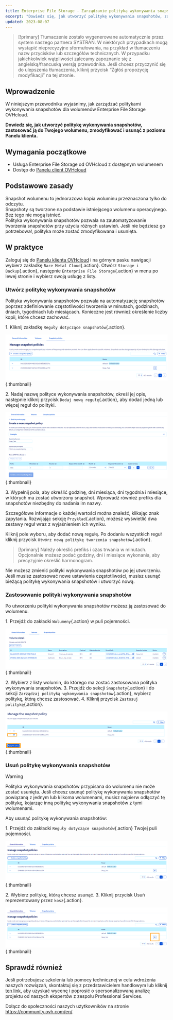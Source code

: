 ```yaml
--- 
title: Enterprise File Storage - Zarządzanie polityką wykonywania snapshotów
excerpt: "Dowiedz się, jak utworzyć politykę wykonywania snapshotów, zastosować ją do Twojego wolumenu, zmodyfikować i usunąć z poziomu panelu klienta"
updated: 2023-08-07
---
```


> [!primary]
> Tłumaczenie zostało wygenerowane automatycznie przez system naszego partnera SYSTRAN. W niektórych przypadkach mogą wystąpić nieprecyzyjne sformułowania, na przykład w tłumaczeniu nazw przycisków lub szczegółów technicznych. W przypadku jakichkolwiek wątpliwości zalecamy zapoznanie się z angielską/francuską wersją przewodnika. Jeśli chcesz przyczynić się do ulepszenia tłumaczenia, kliknij przycisk “Zgłóś propozycję modyfikacji” na tej stronie.
>

## Wprowadzenie

W niniejszym przewodniku wyjaśnimy, jak zarządzać politykami wykonywania snapshotów dla wolumenów Enterprise File Storage OVHcloud.

**Dowiedz się, jak utworzyć politykę wykonywania snapshotów, zastosować ją do Twojego wolumenu, zmodyfikować i usunąć z poziomu Panelu klienta.**

## Wymagania początkowe

- Usługa Enterprise File Storage od OVHcloud z dostępnym wolumenem
- Dostęp do [Panelu client OVHcloud](https://www.ovh.com/auth/?action=gotomanager&from=https://www.ovh.pl/&ovhSubsidiary=pl)

## Podstawowe zasady

Snapshot wolumenu to jednorazowa kopia woluminu przeznaczona tylko do odczytu.<br>
Snapshoty są tworzone na podstawie istniejącego wolumenu operacyjnego. Bez tego nie mogą istnieć.<br>
Polityka wykonywania snapshotów pozwala na zautomatyzowanie tworzenia snapshotów przy użyciu różnych ustawień. Jeśli nie będziesz go potrzebował, polityka może zostać zmodyfikowana i usunięta.

## W praktyce

Zaloguj się do [Panelu klienta OVHcloud](https://www.ovh.com/auth/?action=gotomanager&from=https://www.ovh.pl/&ovhSubsidiary=pl) i na górnym pasku nawigacji wybierz zakładkę `Bare Metal Cloud`{.action}. Otwórz `Storage i Backup`{.action}, następnie `Enterprise File Storage`{.action} w menu po lewej stronie i wybierz swoją usługę z listy.

### Utwórz politykę wykonywania snapshotów

Polityka wykonywania snapshotów pozwala na automatyzację snapshotów poprzez zdefiniowanie częstotliwości tworzenia w minutach, godzinach, dniach, tygodniach lub miesiącach. 
Konieczne jest również określenie liczby kopii, które chcesz zachować.

1\. Kliknij zakładkę `Reguły dotyczące snapshotów`{.action}.

![SnapshotPolicy](images/Snapshot_Policy_1.png){.thumbnail}

2\. Nadaj nazwę polityce wykonywania snapshotów, określ jej opis, następnie kliknij przycisk `Dodaj nową regułę`{.action}, aby dodać jedną lub więcej reguł do polityki.

![SnapshotPolicy](images/Snapshot_Policy_2.png){.thumbnail}

3\. Wypełnij pola, aby określić godzinę, dni miesiąca, dni tygodnia i miesiące, w których ma zostać utworzony snapshot. Wprowadź również prefiks dla snapshotów niezbędny do nadania im nazwy.

Szczegółowe informacje o każdej wartości można znaleźć, klikając znak zapytania. Rozwijając sekcję `Przykład`{.action}, możesz wyświetlić dwa zestawy reguł wraz z wyjaśnieniem ich wyniku.

Kliknij pole wyboru, aby dodać nową regułę. Po dodaniu wszystkich reguł kliknij przycisk `Utwórz nową politykę tworzenia snapshotów`{.action}.

> [!primary]
> Należy określić prefiks i czas trwania w minutach. Opcjonalnie możesz podać godziny, dni i miesiące wykonania, aby precyzyjnie określić harmonogram.
>

Nie możesz zmienić polityki wykonywania snapshotów po jej utworzeniu. Jeśli musisz zastosować nowe ustawienia częstotliwości, musisz usunąć bieżącą politykę wykonywania snapshotów i utworzyć nową. 

### Zastosowanie polityki wykonywania snapshotów 

Po utworzeniu polityki wykonywania snapshotów możesz ją zastosować do wolumenu.

1\. Przejdź do zakładki `Wolumeny`{.action} w puli pojemności.

![ApplySnapshotPolicy](images/Snapshot_Policy_3.png){.thumbnail}

2\. Wybierz z listy wolumin, do którego ma zostać zastosowana polityka wykonywania snapshotów.
3\. Przejdź do sekcji `Snapshoty`{.action} i do sekcji `Zarządzaj polityką wykonywania snapshotów`{.action}, wybierz politykę, którą chcesz zastosować. 
4\. Kliknij przycisk `Zastosuj politykę`{.action}.

![ApplySnapshotPolicy](images/Snapshot_Policy_4.png){.thumbnail}

### Usuń politykę wykonywania snapshotów

> [!warning]
>
> Polityka wykonywania snapshotów przypisana do wolumenu nie może zostać usunięta. Jeśli chcesz usunąć politykę wykonywania snapshotów powiązaną z jednym lub kilkoma wolumenami, musisz najpierw odłączyć tę politykę, kojarząc inną politykę wykonywania snapshotów z tymi wolumenami.
>

Aby usunąć politykę wykonywania snapshotów:

1\. Przejdź do zakładki `Reguły dotyczące snapshotów`{.action} Twojej puli pojemności.

![DeleteSnapshotPolicy](images/Snapshot_Policy_5.png){.thumbnail}

2\. Wybierz politykę, którą chcesz usunąć.
3\. Kliknij przycisk Usuń reprezentowany przez `kosz`{.action}.

![DeleteSnapshotPolicy](images/Snapshot_Policy_6.png){.thumbnail}

## Sprawdź również <a name="go-further"></a>

Jeśli potrzebujesz szkolenia lub pomocy technicznej w celu wdrożenia naszych rozwiązań, skontaktuj się z przedstawicielem handlowym lub kliknij [ten link](https://www.ovhcloud.com/pl/professional-services/), aby uzyskać wycenę i poprosić o spersonalizowaną analizę projektu od naszych ekspertów z zespołu Professional Services.

Dołącz do społeczności naszych użytkowników na stronie <https://community.ovh.com/en/>.
